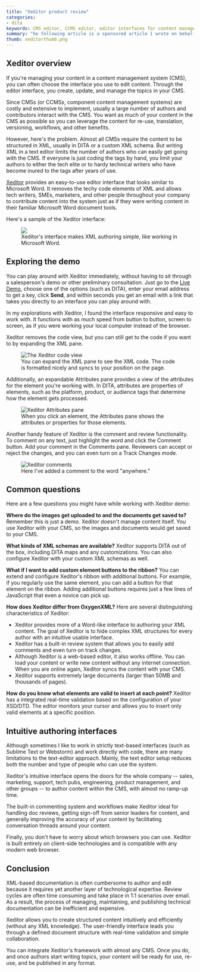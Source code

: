 ```yaml
---
title: "Xeditor product review"
categories:
- dita
keywords: CMS editor, CCMS editor, editor interfaces for content management systems, easy XML viewers, XML editors
summary: "he following article is a sponsored article I wrote on behalf of Xeditor, which is one of the companies I advertise on my site. Xeditor provides an easy-to-use, Word-like interface for writing XML (either DITA or your own custom schema). You configure Xeditor to work with your CMS."
thumb: xeditorthumb.png
---
```


## Xeditor overview

If you're managing your content in a content management system (CMS), you can often choose the interface you use to edit content. Through the editor interface, you create, update, and manage the topics in your CMS.

Since CMSs (or CCMSs, component content management systems) are costly and extensive to implement, usually a large number of authors and contributors interact with the CMS. You want as much of your content in the CMS as possible so you can leverage the content for re-use, translation, versioning, workflows, and other benefits. 

However, here's the problem. Almost all CMSs require the content to be structured in XML, usually in DITA or a custom XML schema. But writing XML in a text editor limits the number of authors who can easily get going with the CMS. If everyone is just coding the tags by hand, you limit your authors to either the tech elite or to hardy technical writers who have become inured to the tags after years of use.

[Xeditor](http://www.xeditor.com/) provides an easy-to-use editor interface that looks similar to Microsoft Word. It removes the techy code elements of XML and allows tech writers, SMEs, marketers, and other people throughout your company to contribute content into the system just as if they were writing content in their familiar Microsoft Word document tools. 

Here's a sample of the Xeditor interface:

<figure><a href="http://www.xeditor.com/portal/en/technical-documentation-1771"><img src="{{ "/images/xeditorinterface.png" | prepend: site.baseurl }}"/></a><figcaption>Xeditor's interface makes XML authoring simple, like working in Microsoft Word.</figcaption></figure>

## Exploring the demo

You can play around with Xeditor immediately, without having to sit through a salesperson's demo or other preliminary consultation. Just go to the [Live Demo](http://www.xeditor.com/portal/en/livedemo-58), choose one of the options (such as DITA), enter your email address to get a key, click **Send**, and within seconds you get an email with a link that takes you directly to an interface you can play around with.

In my explorations with Xeditor, I found the interface responsive and easy to work with. It functions with as much speed from button to button, screen to screen, as if you were working your local computer instead of the browser.

Xeditor removes the code view, but you can still get to the code if you want to by expanding the XML pane.

<figure><img src="{{ "/images/xeditorcodeview.png" | prepend: site.baseurl }}" alt="The Xeditor code view" /><figcaption>You can expand the XML pane to see the XML code. The code is formatted nicely and syncs to your position on the page.</figcaption></figure>

Additionally, an expandable Attributes pane provides a view of the attributes for the element you're working with. In DITA, attributes are properties of elements, such as the platform, product, or audience tags that determine how the element gets processed.

<figure><img src="{{ "/images/xeditor_attributes.png" | prepend: site.baseurl }}" alt="Xeditor Attributes pane" /></a><figcaption>When you click an element, the Attributes pane shows the attributes or properties for those elements.</figcaption></figure>

Another handy feature of Xeditor is the comment and review functionality. To comment on any text, just highlight the word and click the Comment button. Add your comment in the Comments pane. Reviewers can accept or reject the changes, and you can even turn on a Track Changes mode. 

<figure><img src="{{ "/images/xeditor_comments.png" | prepend: site.baseurl }}" alt="Xeditor comments" /></a><figcaption>Here I've added a comment to the word "anywhere."</figcaption></figure>

## Common questions 

Here are a few questions you might have while working with Xeditor demo:

**Where do the images get uploaded to and the documents get saved to?**
Remember this is just a demo. Xeditor doesn't manage content itself. You use Xeditor with your CMS, so the images and documents would get saved to your CMS.

**What kinds of XML schemas are available?**
Xeditor supports DITA out of the box, including DITA maps and any customizations. You can also configure Xeditor with your custom XML schemas as well. 

**What if I want to add custom element buttons to the ribbon?**
You can extend and configure Xeditor's ribbon with additional buttons. For example, if you regularly use the same element, you can add a button for that element on the ribbon. Adding additional buttons requires just a few lines of JavaScript that even a novice can pick up.

**How does Xeditor differ from OxygenXML?**
Here are several distinguishing characteristics of Xeditor:
* Xeditor provides more of a Word-like interface to authoring your XML content. The goal of Xeditor is to hide complex XML structures for every author with an intuitive usable interface.
* Xeditor has a built-in review system that allows you to easily add comments and even turn on track changes. 
* Although Xeditor is a web-based editor, it also works offline.  You can load your content or write new content without any internet connection. When you are online again, Xeditor syncs the content with your CMS.
* Xeditor supports extremely large documents (larger than 50MB and thousands of pages). 

**How do you know what elements are valid to insert at each point?**
Xeditor has a integrated real-time validation based on the configuration of your XSD/DTD. The editor monitors your cursor and allows you to insert only valid elements at a specific position. 

## Intuitive authoring interfaces

Although sometimes I like to work in strictly text-based interfaces (such as Sublime Text or Webstorm) and work directly with code, there are many limitations to the text-editor approach. Mainly, the text editor setup reduces both the number and type of people who can use the system. 

Xeditor's intuitive interface opens the doors for the whole company -- sales, marketing, support, tech pubs, engineering, product management, and other groups -- to author content within the CMS, with almost no ramp-up time. 

The built-in commenting system and workflows make Xeditor ideal for handling doc reviews, getting sign-off from senior leaders for content, and generally improving the accuracy of your content by facilitating conversation threads around your content. 

Finally, you don't have to worry about which browsers you can use. Xeditor is built entirely on client-side technologies and is compatible with any modern web browser. 

## Conclusion

XML-based documentation is often cumbersome to author and edit because it requires yet another layer of technological expertise. Review cycles are often time consuming and take place in 1:1 scenarios over email. As a result, the process of managing, maintaining, and publishing technical documentation can be inefficient and expensive. 
 
Xeditor allows you to create structured content intuitively and efficiently (without any XML knowledge). The user-friendly interface leads you through a defined document structure with real-time validation and simple collaboration. 

You can integrate Xeditor's framework with almost any CMS. Once you do, and once authors start writing topics, your content will be ready for use, re-use, and be published in any format.


